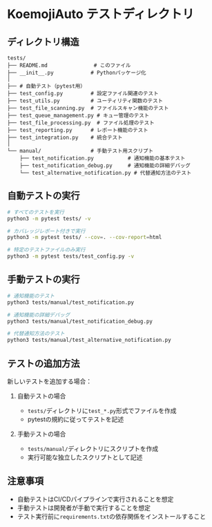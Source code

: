 # KoemojiAuto テストディレクトリ

## ディレクトリ構造

```
tests/
├── README.md               # このファイル
├── __init__.py            # Pythonパッケージ化
│
├── # 自動テスト（pytest用）
├── test_config.py         # 設定ファイル関連のテスト
├── test_utils.py          # ユーティリティ関数のテスト
├── test_file_scanning.py  # ファイルスキャン機能のテスト
├── test_queue_management.py # キュー管理のテスト
├── test_file_processing.py  # ファイル処理のテスト
├── test_reporting.py      # レポート機能のテスト
├── test_integration.py    # 統合テスト
│
└── manual/                # 手動テスト用スクリプト
    ├── test_notification.py           # 通知機能の基本テスト
    ├── test_notification_debug.py     # 通知機能の詳細デバッグ
    └── test_alternative_notification.py # 代替通知方法のテスト
```

## 自動テストの実行

```bash
# すべてのテストを実行
python3 -m pytest tests/ -v

# カバレッジレポート付きで実行
python3 -m pytest tests/ --cov=. --cov-report=html

# 特定のテストファイルのみ実行
python3 -m pytest tests/test_config.py -v
```

## 手動テストの実行

```bash
# 通知機能のテスト
python3 tests/manual/test_notification.py

# 通知機能の詳細デバッグ
python3 tests/manual/test_notification_debug.py

# 代替通知方法のテスト
python3 tests/manual/test_alternative_notification.py
```

## テストの追加方法

新しいテストを追加する場合：

1. 自動テストの場合
   - `tests/`ディレクトリに`test_*.py`形式でファイルを作成
   - pytestの規約に従ってテストを記述

2. 手動テストの場合
   - `tests/manual/`ディレクトリにスクリプトを作成
   - 実行可能な独立したスクリプトとして記述

## 注意事項

- 自動テストはCI/CDパイプラインで実行されることを想定
- 手動テストは開発者が手動で実行することを想定
- テスト実行前に`requirements.txt`の依存関係をインストールすること